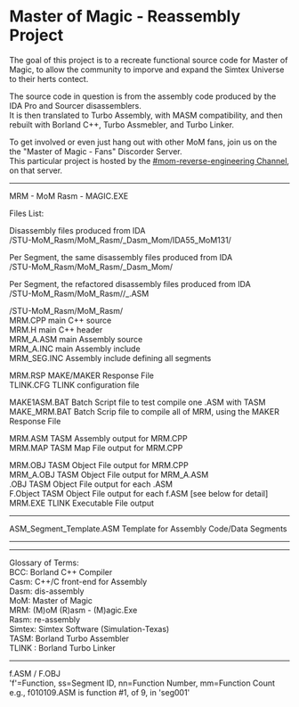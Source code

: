 # Master of Magic - Reassembly Project

The goal of this project is to a recreate functional source code for Master of Magic, to allow the community to imporve and expand the Simtex Universe to their herts contect.  

The source code in question is from the assembly code produced by the IDA Pro and Sourcer disassemblers.  
It is then translated to Turbo Assembly, with MASM compatibility, and then rebuilt with Borland C++, Turbo Assmebler, and Turbo Linker.  

To get involved or even just hang out with other MoM fans, join us on the the "Master of Magic - Fans" Discorder Server.  
This particular project is hosted by the [#mom-reverse-engineering Channel](https://discord.gg/kSNA8bE6Wt), on that server.  


---


MRM - MoM Rasm - MAGIC.EXE  

Files List:  

Disassembly files produced from IDA  
/STU-MoM_Rasm/MoM_Rasm/_Dasm_Mom/IDA55_MoM131/  

Per Segment, the same disassembly files produced from IDA  
/STU-MoM_Rasm/MoM_Rasm/_Dasm_Mom/  

Per Segment, the refactored disassembly files produced from IDA  
/STU-MoM_Rasm/MoM_Rasm/<segment-label>/_<segment-label>.ASM  

/STU-MoM_Rasm/MoM_Rasm/  
MRM.CPP   main C++ source  
MRM.H     main C++ header  
MRM_A.ASM   main Assembly source  
MRM_A.INC   main Assembly include  
MRM_SEG.INC   Assembly include defining all segments  

MRM.RSP     MAKE/MAKER Response File  
TLINK.CFG   TLINK configuration file  

MAKE1ASM.BAT  Batch Script file to test compile one .ASM with TASM  
MAKE_MRM.BAT  Batch Scrip file to compile all of MRM, using the   MAKER Response File  

MRM.ASM   TASM Assembly output for MRM.CPP  
MRM.MAP   TASM Map File output for MRM.CPP  

MRM.OBJ       TASM Object File output for MRM.CPP  
MRM_A.OBJ     TASM Object File output for MRM_A.ASM  
<segment-label>.OBJ TASM Object File output for each <segment-label>.ASM  
F<ssnnmm>.Object    TASM Object File output for each f<ssnnmm>.ASM  [see below for detail]  
MRM.EXE       TLINK Executable File output  

---

ASM_Segment_Template.ASM    Template for Assembly Code/Data Segments  


---
---

Glossary of Terms:  
BCC: Borland C++ Compiler  
Casm: C++/C front-end for Assembly  
Dasm: dis-assembly  
MoM: Master of Magic  
MRM: (M)oM (R)asm - (M)agic.Exe  
Rasm: re-assembly  
Simtex: Simtex Software (Simulation-Texas)  
TASM: Borland Turbo Assembler  
TLINK : Borland Turbo Linker  

---

f<ssnnmm>.ASM / F<ssnnmm>.OBJ  
'f'=Function, ss=Segment ID, nn=Function Number, mm=Function Count  
e.g., f010109.ASM is function #1, of 9, in 'seg001'  
